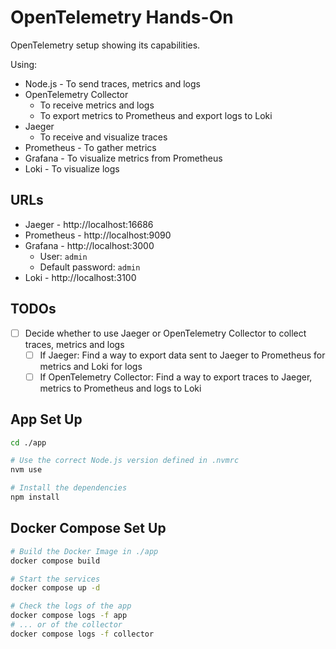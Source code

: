 # OpenTelemetry Hands-On

OpenTelemetry setup showing its capabilities.

Using:

- Node.js - To send traces, metrics and logs
- OpenTelemetry Collector
  - To receive metrics and logs
  - To export metrics to Prometheus and export logs to Loki
- Jaeger
  - To receive and visualize traces
- Prometheus - To gather metrics
- Grafana - To visualize metrics from Prometheus
- Loki - To visualize logs

## URLs

- Jaeger - http://localhost:16686
- Prometheus - http://localhost:9090
- Grafana - http://localhost:3000
  - User: `admin`
  - Default password: `admin`
- Loki - http://localhost:3100

## TODOs

- [ ] Decide whether to use Jaeger or OpenTelemetry Collector to collect traces, metrics and logs
  - [ ] If Jaeger: Find a way to export data sent to Jaeger to Prometheus for metrics and Loki for logs
  - [ ] If OpenTelemetry Collector: Find a way to export traces to Jaeger, metrics to Prometheus and logs to Loki

## App Set Up

```bash
cd ./app

# Use the correct Node.js version defined in .nvmrc
nvm use

# Install the dependencies
npm install
```

## Docker Compose Set Up

```bash
# Build the Docker Image in ./app
docker compose build

# Start the services
docker compose up -d

# Check the logs of the app
docker compose logs -f app
# ... or of the collector
docker compose logs -f collector
```
